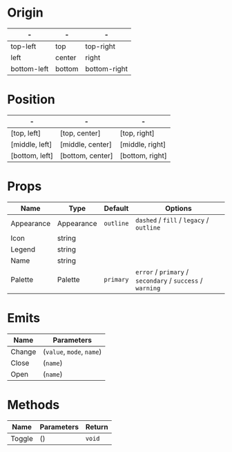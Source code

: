 # Origin

| -           | -      | -            |
| ----------- | ------ | ------------ |
| top-left    | top    | top-right    |
| left        | center | right        |
| bottom-left | bottom | bottom-right |

# Position

| -              | -                | -               |
| -------------- | ---------------- | --------------- |
| [top, left]    | [top, center]    | [top, right]    |
| [middle, left] | [middle, center] | [middle, right] |
| [bottom, left] | [bottom, center] | [bottom, right] |

# Props

| Name       | Type       | Default   | Options                                                   |
| ---------- | ---------- | --------- | --------------------------------------------------------- |
| Appearance | Appearance | `outline` | `dashed` / `fill` / `legacy` / `outline`                  |
| Icon       | string     |           |                                                           |
| Legend     | string     |           |                                                           |
| Name       | string     |           |                                                           |
| Palette    | Palette    | `primary` | `error` / `primary` / `secondary` / `success` / `warning` |

# Emits

| Name   | Parameters                |
| ------ | ------------------------- |
| Change | (`value`, `mode`, `name`) |
| Close  | (`name`)                  |
| Open   | (`name`)                  |

# Methods

| Name   | Parameters | Return |
| ------ | ---------- | ------ |
| Toggle | ()         | `void` |
